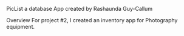 
PicList a database App created by Rashaunda Guy-Callum

Overview For project #2, I created an inventory app for Photography equipment.





